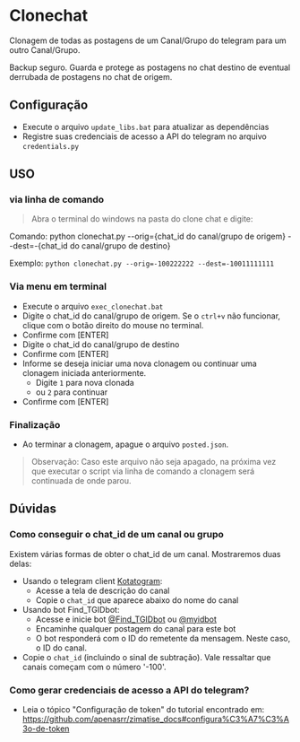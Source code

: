 
# Clonechat

Clonagem de todas as postagens de um Canal/Grupo do telegram para um outro Canal/Grupo.

Backup seguro. Guarda e protege as postagens no chat destino de eventual derrubada de postagens no chat de origem.

## Configuração
- Execute o arquivo `update_libs.bat` para atualizar as dependências
- Registre suas credenciais de acesso a API do telegram no arquivo `credentials.py`

## USO

### via linha de comando

> Abra o terminal do windows na pasta do clone chat e digite:

Comando: python clonechat.py --orig={chat_id do canal/grupo de origem} --dest=-{chat_id do canal/grupo de destino}

Exemplo: `python clonechat.py --orig=-100222222 --dest=-10011111111`

### Via menu em terminal

- Execute o arquivo `exec_clonechat.bat`
- Digite o chat_id do canal/grupo de origem. Se o `ctrl+v` não funcionar, clique com o botão direito do mouse no terminal.
- Confirme com [ENTER]
- Digite o chat_id do canal/grupo de destino
- Confirme com [ENTER]
- Informe se deseja iniciar uma nova clonagem ou continuar uma clonagem iniciada anteriormente.
  - Digite `1` para nova clonada
  - ou `2` para continuar
- Confirme com [ENTER]

### Finalização

- Ao terminar a clonagem, apague o arquivo `posted.json`.

> Observação: Caso este arquivo não seja apagado, na próxima vez que executar o script via linha de comando a clonagem será continuada de onde parou.

## Dúvidas

### Como conseguir o chat_id de um canal ou grupo

Existem várias formas de obter o chat_id de um canal. Mostraremos duas delas:
- Usando o telegram client [Kotatogram](https://kotatogram.github.io/download/):
  - Acesse a tela de descrição do canal
  - Copie o `chat_id` que aparece abaixo do nome do canal
- Usando bot Find_TGIDbot:
  - Acesse e inicie bot [@Find_TGIDbot](http://t.me/Find_TGIDbot) ou [@myidbot](http://t.me/myidbot)
  - Encaminhe qualquer postagem do canal para este bot
  - O bot responderá com o ID do remetente da mensagem. Neste caso, o ID do canal.
- Copie o `chat_id` (incluindo o sinal de subtração). Vale ressaltar que canais começam com o número '-100'.

### Como gerar credenciais de acesso a API do telegram?

- Leia o tópico "Configuração de token" do tutorial encontrado em: https://github.com/apenasrr/zimatise_docs#configura%C3%A7%C3%A3o-de-token
